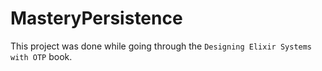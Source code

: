 # MasteryPersistence

This project was done while going through the `Designing Elixir Systems with OTP` book.
